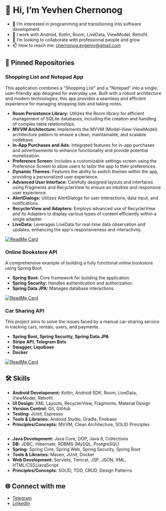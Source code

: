 # 👋 Hi, I’m Yevhen Chernonog

- 👀 I’m interested in programming and transitioning into software development.
- 🌱 I work with Android, Kotlin, Room, LiveData, ViewModel, Retrofit.
- 💞️ I’m looking to collaborate with professional people and grow.
- 📫 How to reach me: [chernonog.evgeniy@gmail.com](mailto:chernonog.evgeniy@gmail.com)

## 📌 Pinned Repositories

### Shopping List and Notepad App
This application combines a "Shopping List" and a "Notepad" into a single, user-friendly app designed for everyday use. Built with a robust architecture and modern technologies, this app provides a seamless and efficient experience for managing shopping lists and taking notes.
- **Room Persistence Library:** Utilizes the Room library for efficient management of SQLite databases, including the creation and handling of complex table relationships.
- **MVVM Architecture:** Implements the MVVM (Model-View-ViewModel) architecture pattern to ensure a clean, maintainable, and scalable codebase.
- **In-App Purchases and Ads:** Integrated features for in-app purchases and advertisements to enhance functionality and provide potential monetization.
- **Preference Screen:** Includes a customizable settings screen using the Preference Screen to allow users to tailor the app to their preferences.
- **Dynamic Themes:** Features the ability to switch themes within the app, providing a personalized user experience.
- **Advanced User Interface:** Carefully designed layouts and interfaces using Fragments and RecyclerView to ensure an intuitive and responsive user experience.
- **AlertDialogs:** Utilizes AlertDialogs for user interactions, data input, and notifications.
- **RecyclerView and Adapters:** Employs advanced use of RecyclerView and its Adapters to display various types of content efficiently within a single adapter.
- **LiveData:** Leverages LiveData for real-time data observation and updates, enhancing the app's responsiveness and interactivity.

[![ReadMe Card](https://github-readme-stats.vercel.app/api/pin/?username=SkillfulDev&repo=smartshopper)](https://github.com/SkillfulDev/SmartShopper)

### Online Bookstore API
A comprehensive example of building a fully functional online bookstore using Spring Boot.
- **Spring Boot:** Core framework for building the application.
- **Spring Security:** Handles authentication and authorization.
- **Spring Data JPA:** Manages database interactions.

[![ReadMe Card](https://github-readme-stats.vercel.app/api/pin/?username=SkillfulDev&repo=online-book-store)](https://github.com/SkillfulDev/online-book-store)

### Car Sharing API
This project aims to solve the issues faced by a manual car-sharing service in tracking cars, rentals, users, and payments.
- **Spring Boot, Spring Security, Spring Data JPA**
- **Stripe API, Telegram Bots**
- **Swagger, Liquibase**
- **Docker**

[![ReadMe Card](https://github-readme-stats.vercel.app/api/pin/?username=jv-feb24-team1&repo=car-sharing-service)](https://github.com/jv-feb24-team1/car-sharing-service)

## 🛠 Skills
- **Android Development:** Kotlin, Android SDK, Room, LiveData, ViewModel, Retrofit
- **UI Design:** XML Layouts, RecyclerView, Fragments, Material Design
- **Version Control:** Git, GitHub
- **Testing:** JUnit, Espresso
- **Tools & Libraries:** Android Studio, Gradle, Firebase
- **Principles/Concepts:** MVVM, Clean Architecture, SOLID Principles
##  
- **Java Development:** Java Core, OOP, Java 8, Collections
- **DB:** JDBC, Hibernate, RDBMS (MySQL, PostgreSQL)
- **Spring:** Spring Core, Spring Web, Spring Security, Spring Boot
- **Tools & Libraries:** Maven, JUnit, Docker
- **Web Development:** Servlets, Tomcat, JSP, JSON, XML, HTML/CSS/JavaScript
- **Principles/Concepts:** SOLID, TDD, CRUD, Design Patterns

## 🌐 Connect with me

- [Telegram](https://t.me/ChernonogEvgeniy)
- [LinkedIn](http://linkedin.com/in/evgeniy-chernonog-9171861ba)
  
